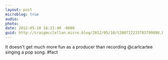 ```yaml
---
layout: post
microblog: true
audio: 
photo: 
date: 2012-05-10 16:21:40 -0600
guid: http://craigmcclellan.micro.blog/2012/05/10/t200712233783799808.html
---
```

It doesn't get much more fun as a producer than recording @carlcartee singing a pop song. #fact

